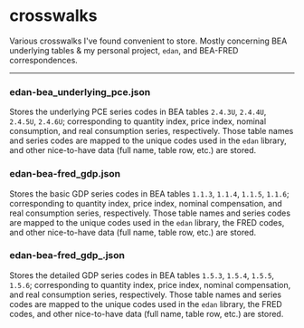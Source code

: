 # crosswalks

Various crosswalks I've found convenient to store. Mostly concerning BEA underlying tables & my personal project, `edan`, and BEA-FRED correspondences.

---

### edan-bea\_underlying\_pce.json

Stores the underlying PCE series codes in BEA tables `2.4.3U`, `2.4.4U`, `2.4.5U`, `2.4.6U`; corresponding to quantity index, price index, nominal consumption, and real consumption series, respectively. Those table names and series codes are mapped to the unique codes used in the `edan` library, and other nice-to-have data (full name, table row, etc.) are stored.

### edan-bea-fred\_gdp.json

Stores the basic GDP series codes in BEA tables `1.1.3`, `1.1.4`, `1.1.5`, `1.1.6`; corresponding to quantity index, price index, nominal compensation, and real consumption series, respectively. Those table names and series codes are mapped to the unique codes used in the `edan` library, the FRED codes, and other nice-to-have data (full name, table row, etc.) are stored.


### edan-bea-fred\_gdp\_.json

Stores the detailed GDP series codes in BEA tables `1.5.3`, `1.5.4`, `1.5.5`, `1.5.6`; corresponding to quantity index, price index, nominal compensation, and real consumption series, respectively. Those table names and series codes are mapped to the unique codes used in the `edan` library, the FRED codes, and other nice-to-have data (full name, table row, etc.) are stored.
